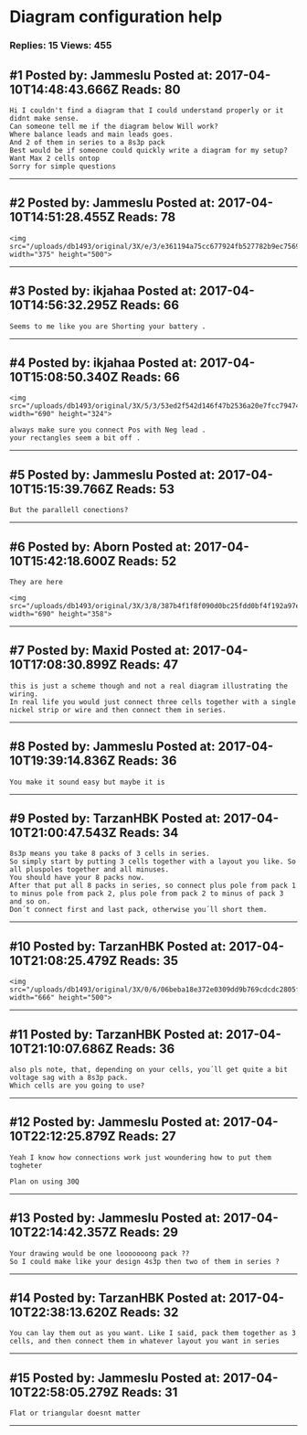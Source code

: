 # Diagram configuration help

### Replies: 15 Views: 455

## \#1 Posted by: Jammeslu Posted at: 2017-04-10T14:48:43.666Z Reads: 80

```
Hi I couldn't find a diagram that I could understand properly or it didnt make sense.
Can someone tell me if the diagram below Will work?
Where balance leads and main leads goes.
And 2 of them in series to a 8s3p pack 
Best would be if someone could quickly write a diagram for my setup? Want Max 2 cells ontop 
Sorry for simple questions
```

---
## \#2 Posted by: Jammeslu Posted at: 2017-04-10T14:51:28.455Z Reads: 78

```
<img src="/uploads/db1493/original/3X/e/3/e361194a75cc677924fb527782b9ec7569da6013.jpg" width="375" height="500">
```

---
## \#3 Posted by: ikjahaa Posted at: 2017-04-10T14:56:32.295Z Reads: 66

```
Seems to me like you are Shorting your battery .
```

---
## \#4 Posted by: ikjahaa Posted at: 2017-04-10T15:08:50.340Z Reads: 66

```
<img src="/uploads/db1493/original/3X/5/3/53ed2f542d146f47b2536a20e7fcc79474125759.jpg" width="690" height="324">

always make sure you connect Pos with Neg lead .
your rectangles seem a bit off .
```

---
## \#5 Posted by: Jammeslu Posted at: 2017-04-10T15:15:39.766Z Reads: 53

```
But the parallell conections?
```

---
## \#6 Posted by: Aborn Posted at: 2017-04-10T15:42:18.600Z Reads: 52

```
They are here

<img src="/uploads/db1493/original/3X/3/8/387b4f1f8f090d0bc25fdd0bf4f192a97e0fbba7.jpg" width="690" height="358">
```

---
## \#7 Posted by: Maxid Posted at: 2017-04-10T17:08:30.899Z Reads: 47

```
this is just a scheme though and not a real diagram illustrating the wiring.
In real life you would just connect three cells together with a single nickel strip or wire and then connect them in series.
```

---
## \#8 Posted by: Jammeslu Posted at: 2017-04-10T19:39:14.836Z Reads: 36

```
You make it sound easy but maybe it is
```

---
## \#9 Posted by: TarzanHBK Posted at: 2017-04-10T21:00:47.543Z Reads: 34

```
8s3p means you take 8 packs of 3 cells in series.
So simply start by putting 3 cells together with a layout you like. So all pluspoles together and all minuses.
You should have your 8 packs now.
After that put all 8 packs in series, so connect plus pole from pack 1 to minus pole from pack 2, plus pole from pack 2 to minus of pack 3 and so on.
Don´t connect first and last pack, otherwise you´ll short them.
```

---
## \#10 Posted by: TarzanHBK Posted at: 2017-04-10T21:08:25.479Z Reads: 35

```
<img src="/uploads/db1493/original/3X/0/6/06beba18e372e0309dd9b769cdcdc2805fd4615d.jpg" width="666" height="500">
```

---
## \#11 Posted by: TarzanHBK Posted at: 2017-04-10T21:10:07.686Z Reads: 36

```
also pls note, that, depending on your cells, you´ll get quite a bit voltage sag with a 8s3p pack.
Which cells are you going to use?
```

---
## \#12 Posted by: Jammeslu Posted at: 2017-04-10T22:12:25.879Z Reads: 27

```
Yeah I know how connections work just woundering how to put them togheter 

Plan on using 30Q
```

---
## \#13 Posted by: Jammeslu Posted at: 2017-04-10T22:14:42.357Z Reads: 29

```
Your drawing would be one looooooong pack ??
So I could make like your design 4s3p then two of them in series ?
```

---
## \#14 Posted by: TarzanHBK Posted at: 2017-04-10T22:38:13.620Z Reads: 32

```
You can lay them out as you want. Like I said, pack them together as 3 cells, and then connect them in whatever layout you want in series
```

---
## \#15 Posted by: Jammeslu Posted at: 2017-04-10T22:58:05.279Z Reads: 31

```
Flat or triangular doesnt matter
```

---
